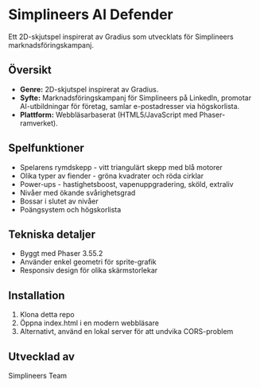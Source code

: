 # Simplineers AI Defender

Ett 2D-skjutspel inspirerat av Gradius som utvecklats för Simplineers marknadsföringskampanj.

## Översikt
- **Genre:** 2D-skjutspel inspirerat av Gradius.
- **Syfte:** Marknadsföringskampanj för Simplineers på LinkedIn, promotar AI-utbildningar för företag, samlar e-postadresser via högskorlista.
- **Plattform:** Webbläsarbaserat (HTML5/JavaScript med Phaser-ramverket).

## Spelfunktioner
- Spelarens rymdskepp - vitt triangulärt skepp med blå motorer
- Olika typer av fiender - gröna kvadrater och röda cirklar
- Power-ups - hastighetsboost, vapenuppgradering, sköld, extraliv
- Nivåer med ökande svårighetsgrad
- Bossar i slutet av nivåer
- Poängsystem och högskorlista

## Tekniska detaljer
- Byggt med Phaser 3.55.2
- Använder enkel geometri för sprite-grafik
- Responsiv design för olika skärmstorlekar

## Installation
1. Klona detta repo
2. Öppna index.html i en modern webbläsare
3. Alternativt, använd en lokal server för att undvika CORS-problem

## Utvecklad av
Simplineers Team

